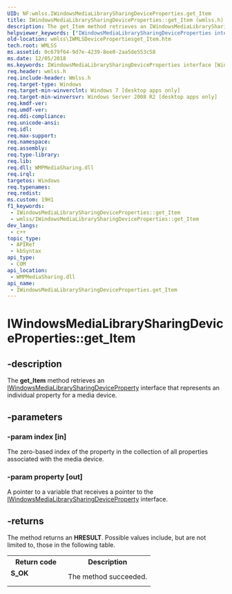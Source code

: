 ```yaml
---
UID: NF:wmlss.IWindowsMediaLibrarySharingDeviceProperties.get_Item
title: IWindowsMediaLibrarySharingDeviceProperties::get_Item (wmlss.h)
description: The get_Item method retrieves an IWindowsMediaLibrarySharingDeviceProperty interface that represents an individual property for a media device.
helpviewer_keywords: ["IWindowsMediaLibrarySharingDeviceProperties interface [Windows Media Library Sharing Services]","get_Item method","IWindowsMediaLibrarySharingDeviceProperties.get_Item","IWindowsMediaLibrarySharingDeviceProperties::get_Item","get_Item","get_Item method [Windows Media Library Sharing Services]","get_Item method [Windows Media Library Sharing Services]","IWindowsMediaLibrarySharingDeviceProperties interface","wmlss.IWMLSDevicePropertiesget_Item","wmlss/IWindowsMediaLibrarySharingDeviceProperties::get_Item"]
old-location: wmlss\IWMLSDevicePropertiesget_Item.htm
tech.root: WMLSS
ms.assetid: 0c679f64-9d7e-4239-8ee0-2aa5de553c58
ms.date: 12/05/2018
ms.keywords: IWindowsMediaLibrarySharingDeviceProperties interface [Windows Media Library Sharing Services],get_Item method, IWindowsMediaLibrarySharingDeviceProperties.get_Item, IWindowsMediaLibrarySharingDeviceProperties::get_Item, get_Item, get_Item method [Windows Media Library Sharing Services], get_Item method [Windows Media Library Sharing Services],IWindowsMediaLibrarySharingDeviceProperties interface, wmlss.IWMLSDevicePropertiesget_Item, wmlss/IWindowsMediaLibrarySharingDeviceProperties::get_Item
req.header: wmlss.h
req.include-header: Wmlss.h
req.target-type: Windows
req.target-min-winverclnt: Windows 7 [desktop apps only]
req.target-min-winversvr: Windows Server 2008 R2 [desktop apps only]
req.kmdf-ver: 
req.umdf-ver: 
req.ddi-compliance: 
req.unicode-ansi: 
req.idl: 
req.max-support: 
req.namespace: 
req.assembly: 
req.type-library: 
req.lib: 
req.dll: WMPMediaSharing.dll
req.irql: 
targetos: Windows
req.typenames: 
req.redist: 
ms.custom: 19H1
f1_keywords:
 - IWindowsMediaLibrarySharingDeviceProperties::get_Item
 - wmlss/IWindowsMediaLibrarySharingDeviceProperties::get_Item
dev_langs:
 - c++
topic_type:
 - APIRef
 - kbSyntax
api_type:
 - COM
api_location:
 - WMPMediaSharing.dll
api_name:
 - IWindowsMediaLibrarySharingDeviceProperties.get_Item
---
```


# IWindowsMediaLibrarySharingDeviceProperties::get_Item


## -description

The <b>get_Item</b> method retrieves an <a href="https://docs.microsoft.com/previous-versions/windows/desktop/api/wmlss/nn-wmlss-iwindowsmedialibrarysharingdeviceproperty">IWindowsMediaLibrarySharingDeviceProperty</a> interface that represents an individual property for a media device.

## -parameters

### -param index [in]

The zero-based index of the property in the collection of all properties associated with the media device.

### -param property [out]

A pointer to a variable that receives a pointer to the <a href="https://docs.microsoft.com/previous-versions/windows/desktop/api/wmlss/nn-wmlss-iwindowsmedialibrarysharingdeviceproperty">IWindowsMediaLibrarySharingDeviceProperty</a> interface.

## -returns

The method returns an <b>HRESULT</b>. Possible values include, but are not limited to, those in the following table.

<table>
<tr>
<th>Return code</th>
<th>Description</th>
</tr>
<tr>
<td width="40%">
<dl>
<dt><b>S_OK</b></dt>
</dl>
</td>
<td width="60%">
The method succeeded.

</td>
</tr>
</table>

